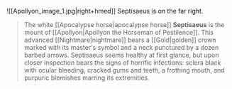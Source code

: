 ![[Apollyon_image_1.jpg|right+hmed]] 
 Septisaeus is on the far right.
> The white [[Apocalypse horse|apocalypse horse]] **Septisaeus** is the mount of [[Apollyon|Apollyon the Horseman of Pestilence]]. This advanced [[Nightmare|nightmare]] bears a [[Gold|golden]] crown marked with its master's symbol and a neck punctured by a dozen barbed arrows. Septisaeus seems healthy at first glance, but upon closer inspection bears the signs of horrific infections: sclera black with ocular bleeding, cracked gums and teeth, a frothing mouth, and purpuric blemishes marring its extremities.







